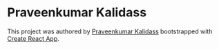 # Praveenkumar Kalidass

This project was authored by [Praveenkumar Kalidass](https://github.com/praveenkumar-kalidass) bootstrapped with [Create React App](https://github.com/facebook/create-react-app).
